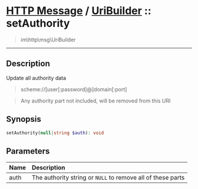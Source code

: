 # [HTTP Message](http.md) / [UriBuilder](http-UriBuilder.md) :: setAuthority
 > im\http\msg\UriBuilder
____

## Description
Update all authority data

 > scheme://[user[:password]@]domain[:port]  

 > Any authority part not included, will be removed from this URI  

## Synopsis
```php
setAuthority(null|string $auth): void
```

## Parameters
| Name | Description |
| :--- | :---------- |
| auth | The authority string or `NULL` to remove all of these parts |
